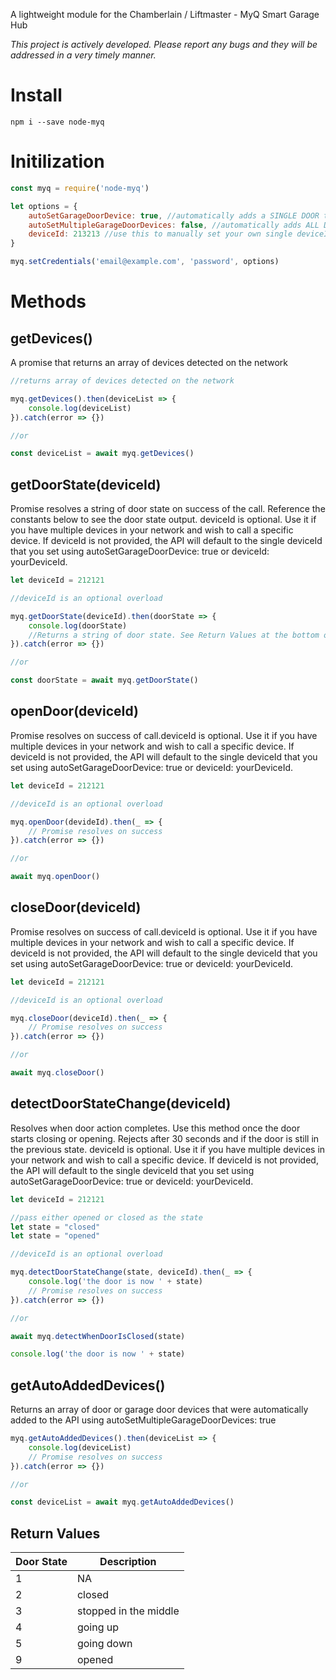 A lightweight module for the Chamberlain / Liftmaster - MyQ Smart Garage Hub

*This project is actively developed. Please report any bugs and they will be addressed in a very timely manner.*

# Install

`npm i --save node-myq` 

# Initilization

``` javascript
const myq = require('node-myq')

let options = {
    autoSetGarageDoorDevice: true, //automatically adds a SINGLE DOOR to the API
    autoSetMultipleGarageDoorDevices: false, //automatically adds ALL DETECTED DOORS to the API
    deviceId: 213213 //use this to manually set your own single deviceId
}

myq.setCredentials('email@example.com', 'password', options)
```

# Methods

## getDevices()

A promise that returns an array of devices detected on the network

``` javascript
//returns array of devices detected on the network

myq.getDevices().then(deviceList => {
    console.log(deviceList)
}).catch(error => {})

//or

const deviceList = await myq.getDevices()
```

## getDoorState(deviceId)

Promise resolves a string of door state on success of the call. Reference the constants below to see the door state output.
deviceId is optional. Use it if you have multiple devices in your network and wish to call a specific device.
If deviceId is not provided, the API will default to the single deviceId that you set using autoSetGarageDoorDevice: true or deviceId: yourDeviceId.

``` javascript
let deviceId = 212121

//deviceId is an optional overload

myq.getDoorState(deviceId).then(doorState => {
    console.log(doorState)
    //Returns a string of door state. See Return Values at the bottom of the page.
}).catch(error => {})

//or

const doorState = await myq.getDoorState()
```

## openDoor(deviceId)

Promise resolves on success of call.deviceId is optional. Use it if you have multiple devices in your network and wish to call a specific device.
If deviceId is not provided, the API will default to the single deviceId that you set using autoSetGarageDoorDevice: true or deviceId: yourDeviceId.

``` javascript
let deviceId = 212121

//deviceId is an optional overload

myq.openDoor(devideId).then(_ => {
    // Promise resolves on success
}).catch(error => {})

//or

await myq.openDoor()
```

## closeDoor(deviceId)

Promise resolves on success of call.deviceId is optional. Use it if you have multiple devices in your network and wish to call a specific device.
If deviceId is not provided, the API will default to the single deviceId that you set using autoSetGarageDoorDevice: true or deviceId: yourDeviceId.

``` javascript
let deviceId = 212121

//deviceId is an optional overload

myq.closeDoor(deviceId).then(_ => {
    // Promise resolves on success
}).catch(error => {})

//or

await myq.closeDoor()
```

## detectDoorStateChange(deviceId)

Resolves when door action completes. Use this method once the door starts closing or opening.
Rejects after 30 seconds and if the door is still in the previous state.
 deviceId is optional. Use it if you have multiple devices in your network and wish to call a specific device.
If deviceId is not provided, the API will default to the single deviceId that you set using autoSetGarageDoorDevice: true or deviceId: yourDeviceId.

``` javascript
let deviceId = 212121

//pass either opened or closed as the state
let state = "closed"
let state = "opened"

//deviceId is an optional overload

myq.detectDoorStateChange(state, deviceId).then(_ => {
    console.log('the door is now ' + state)
    // Promise resolves on success
}).catch(error => {})

//or 

await myq.detectWhenDoorIsClosed(state)

console.log('the door is now ' + state)
```

## getAutoAddedDevices()

Returns an array of door or garage door devices that were automatically added to the API using autoSetMultipleGarageDoorDevices: true

``` javascript
myq.getAutoAddedDevices().then(deviceList => {
    console.log(deviceList)
    // Promise resolves on success
}).catch(error => {})

//or

const deviceList = await myq.getAutoAddedDevices()
```

## Return Values

| Door State | Description           |
|------------|-----------------------|
| 1          | NA                    |
| 2          | closed                |
| 3          | stopped in the middle |
| 4          | going up              |
| 5          | going down            |
| 9          | opened                |

